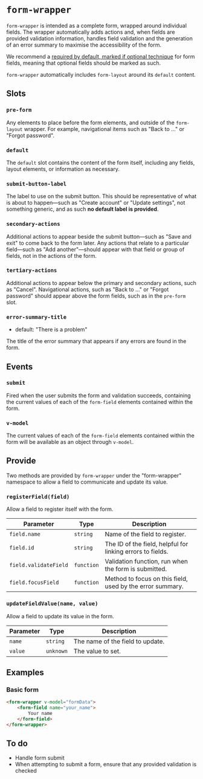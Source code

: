 # `form-wrapper`

`form-wrapper` is intended as a complete form, wrapped around individual fields. The wrapper automatically adds actions and, when fields are provided validation information, handles field validation and the generation of an error summary to maximise the accessibility of the form.

We recommend a [required by default, marked if optional technique](https://adamsilver.io/blog/how-to-highlight-required-and-optional-form-fields/) for form fields, meaning that optional fields should be marked as such.

`form-wrapper` automatically includes `form-layout` around its `default` content.

## Slots

### `pre-form`

Any elements to place before the form elements, and outside of the `form-layout` wrapper. For example, navigational items such as "Back to …" or "Forgot password".

### `default`

The `default` slot contains the content of the form itself, including any fields, layout elements, or information as necessary.

### `submit-button-label`

The label to use on the submit button. This should be representative of what is about to happen—such as "Create account" or "Update settings", not something generic, and as such **no default label is provided**.

### `secondary-actions`

Additional actions to appear beside the submit button—such as "Save and exit" to come back to the form later. Any actions that relate to a particular field—such as "Add another"—should appear with that field or group of fields, not in the actions of the form.

### `tertiary-actions`

Additional actions to appear below the primary and secondary actions, such as "Cancel". Navigational actions, such as "Back to …" or "Forgot password" should appear above the form fields, such as in the `pre-form` slot.

### `error-summary-title`

- default: "There is a problem"

The title of the error summary that appears if any errors are found in the form.

## Events

### `submit`

Fired when the user submits the form and validation succeeds, containing the current values of each of the `form-field` elements contained within the form.

### `v-model`

The current values of each of the `form-field` elements contained within the form will be available as an object through `v-model`.

## Provide

Two methods are provided by `form-wrapper` under the "form-wrapper" namespace to allow a field to communicate and update its value.

### `registerField(field)`

Allow a field to register itself with the form.

| Parameter            | Type       | Description |
|----------------------|-----------|-------------|
| `field.name`        | `string`   | Name of the field to register. |
| `field.id`          | `string`   | The ID of the field, helpful for linking errors to fields. |
| `field.validateField` | `function` | Validation function, run when the form is submitted. |
| `field.focusField`  | `function` | Method to focus on this field, used by the error summary. |

### `updateFieldValue(name, value)`

Allow a field to update its value in the form.

| Parameter | Type     | Description |
|-----------|---------|-------------|
| `name`    | `string`  | The name of the field to update. |
| `value`   | `unknown` | The value to set. |

## Examples

### Basic form

```html
<form-wrapper v-model="formData">
	<form-field name="your_name">
		Your name
	</form-field>
</form-wrapper>
```

## To do

- Handle form submit
- When attempting to submit a form, ensure that any provided validation is checked
